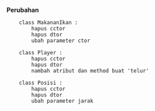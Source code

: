 **Perubahan**

		class MakananIkan :
			hapus cctor
			hapus dtor
			ubah parameter ctor

		class Player :
			hapus cctor
			hapus dtor
			nambah atribut dan method buat 'telur'

		class Posisi :
			hapus cctor
			hapus dtor
			ubah parameter jarak
